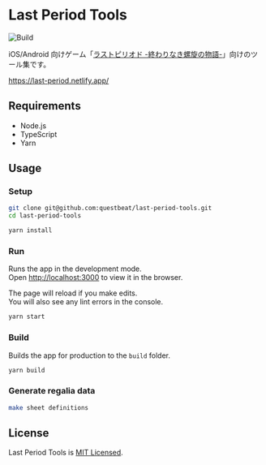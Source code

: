 # Last Period Tools

![Build](https://github.com/questbeat/last-period-tools/workflows/Build/badge.svg)

iOS/Android 向けゲーム「[ラストピリオド -終わりなき螺旋の物語-](http://lastperiod.happyelements.co.jp/)」向けのツール集です。

https://last-period.netlify.app/


## Requirements

* Node.js
* TypeScript
* Yarn


## Usage

### Setup

```sh
git clone git@github.com:questbeat/last-period-tools.git
cd last-period-tools

yarn install
```

### Run

Runs the app in the development mode.<br />
Open [http://localhost:3000](http://localhost:3000) to view it in the browser.

The page will reload if you make edits.<br />
You will also see any lint errors in the console.

```sh
yarn start
```

### Build

Builds the app for production to the `build` folder.

```sh
yarn build
```

### Generate regalia data

```sh
make sheet definitions
```


## License

Last Period Tools is [MIT Licensed](LICENSE).
